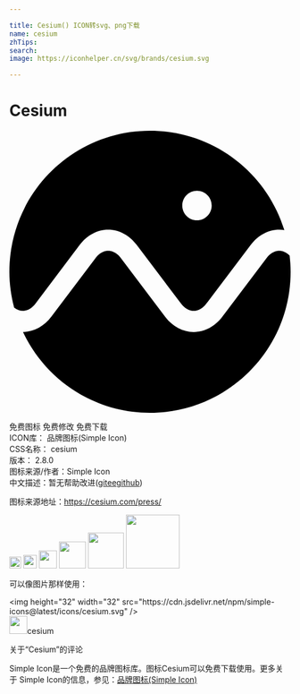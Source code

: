 ```yaml
---

title: Cesium() ICON转svg、png下载
name: cesium
zhTips: 
search: 
image: https://iconhelper.cn/svg/brands/cesium.svg

---
```


# Cesium  <small style="font-size: 60%;font-weight: 100"></small>

<div id="svg" class="svg-wrap">
<svg role="img" viewBox="0 0 24 24" xmlns="http://www.w3.org/2000/svg"><title>Cesium icon</title><path d="M23.0283 10.216c-.3959 0-.7785.22-1.0792.6168l-3.7755 4.994c-.625.8275-1.5128 1.3012-2.4355 1.3012h-.0143c-.9236 0-1.8115-.4737-2.4355-1.3012l-3.7754-4.994c-.2998-.3969-.6823-.6168-1.0802-.6168-.3949 0-.7795.22-1.0781.6168l-3.7765 4.994c-.621.8204-1.4996 1.294-2.414 1.3012C3.088 21.186 7.2113 24 12.0004 24 18.6268 24 24 18.6276 24 12.001c0-.4705-.0338-.9308-.086-1.382-.2638-.2598-.5697-.403-.8857-.403m-7.019-2.5972c-.6936 0-1.2542-.5616-1.2542-1.2541s.5606-1.2541 1.2541-1.2541c.6925 0 1.254.5616 1.254 1.254s-.5615 1.2542-1.254 1.2542M12.0005 0C5.3732 0 0 5.3714 0 12.001c0 1.0536.1504 2.0704.406 3.0463.2272.175.4788.2762.7366.2762.3979 0 .7804-.2189 1.0812-.6138l3.7754-4.996c.623-.8285 1.5129-1.3021 2.4335-1.3021.9226 0 1.8095.4736 2.4355 1.3021l3.6323 4.8037.1565.1923c.2997.3939.6812.6107 1.074.6138.3918-.003.7743-.22 1.072-.6138l.1595-.1923 3.6323-4.8037c.624-.8285 1.5118-1.3021 2.4335-1.3021.1462 0 .2935.0163.4367.0388C21.9522 3.5557 17.3922 0 12.0005 0"/></svg>
</div>
<detail full-name='cesium'></detail>

<div class="detail-page">
<p>
<span><span class="badge-success badge">免费图标</span> <span class="badge-success badge">免费修改</span>  <span class="badge-success badge">免费下载</span> </span>
<br/>
<span>
ICON库：
<span class="badge-secondary badge">品牌图标(Simple Icon)</span> 
</span>
<br/>
<span>
CSS名称：
<span class="badge-secondary badge">cesium</span> 
</span>

<br/>
<span>
版本：
<span class="badge-secondary badge">2.8.0</span> 
</span>
<br/>
<span>图标来源/作者：<span class="badge-light badge">Simple Icon</span></span> 
<br/>
<span class="zh-detail">中文描述：暂无<span class="help-link"><span>帮助改进</span>(<a href="https://gitee.com/liuwave/icon-helper/edit/master/json/brands/cesium.json" target="_blank" rel="noopener noreferrer">gitee</a><a href="https://github.com/liuwave/icon-helper/edit/master/json/brands/cesium.json" target="_blank" rel="noopener noreferrer">github</a></span>)</span><br/>
</p>
</div><div class="description description alert alert-light"><p>图标来源地址：<a href="https://cesium.com/press/" target="_blank" rel="noopener noreferrer">https://cesium.com/press/</a></p></div>
<div class="alert alert-dark">
<img height="21" width="21" src="https://cdn.jsdelivr.net/npm/simple-icons@latest/icons/cesium.svg" />
<img height="24" width="24" src="https://cdn.jsdelivr.net/npm/simple-icons@latest/icons/cesium.svg" />
<img height="32" width="32" src="https://cdn.jsdelivr.net/npm/simple-icons@latest/icons/cesium.svg" />
<img height="48" width="48" src="https://cdn.jsdelivr.net/npm/simple-icons@latest/icons/cesium.svg" />
<img height="64" width="64" src="https://cdn.jsdelivr.net/npm/simple-icons@latest/icons/cesium.svg" />
<img height="96" width="96" src="https://cdn.jsdelivr.net/npm/simple-icons@latest/icons/cesium.svg" />

</div>
<div>
  <p>可以像图片那样使用：    
  </p>
  <div class="alert alert-primary" style="font-size: 14px">
    &lt;img height="32" width="32" src="https://cdn.jsdelivr.net/npm/simple-icons@latest/icons/cesium.svg" /&gt;
    <copy-btn content='<img height="32" width="32" src="https://cdn.jsdelivr.net/npm/simple-icons@latest/icons/cesium.svg" />'></copy-btn>
  </div>
  <div class="alert alert-secondary">
    <img height="32" width="32" src="https://cdn.jsdelivr.net/npm/simple-icons@latest/icons/cesium.svg" />cesium
    <copy-btn content="cesium" btn-title="复制图标名称"></copy-btn>
  </div>
</div>

<Vssue title="关于“Cesium”的评论" >关于“Cesium”的评论</Vssue>


<div><p>Simple Icon是一个免费的品牌图标库。图标Cesium可以免费下载使用。更多关于  Simple Icon的信息，参见：<a target="_blank" href="https://iconhelper.cn/brands.html">品牌图标(Simple Icon)</a>
</p></div>
